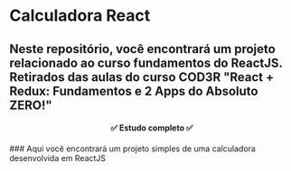 # Calculadora React
## Neste repositório, você encontrará um projeto relacionado ao curso fundamentos do ReactJS. Retirados das aulas do curso COD3R "React + Redux: Fundamentos e 2 Apps do Absoluto ZERO!"
<h4 align="center">✅ Estudo completo ✅</h4>
### Aqui você encontrará um projeto simples de uma calculadora desenvolvida em ReactJS
